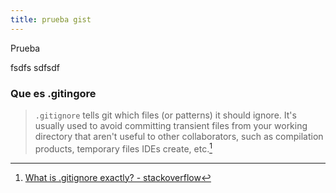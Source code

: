 ```yaml
---
title: prueba gist
---
```


Prueba

fsdfs
sdfsdf


### Que es .gitingore
>`.gitignore` tells git which files (or patterns) it should ignore. It's usually used to avoid committing transient files from your working directory that aren't useful to other collaborators, such as compilation products, temporary files IDEs create, etc.[^1]

[^1]: [What is .gitignore exactly? - stackoverflow](https://stackoverflow.com/questions/27850222/what-is-gitignore-exactly)
